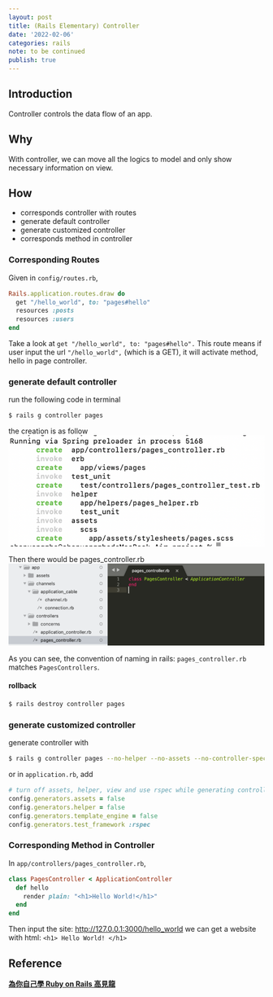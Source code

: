 ```yaml
---
layout: post
title: (Rails Elementary) Controller
date: '2022-02-06'
categories: rails
note: to be continued
publish: true
---
```


## Introduction

Controller controls the data flow of an app.

## Why

With controller, we can move all the logics to model and only show necessary information on view.

## How

* corresponds controller with routes
* generate default controller
* generate customized controller
* corresponds method in controller

### Corresponding Routes

Given in `config/routes.rb`,

```ruby
Rails.application.routes.draw do  
  get "/hello_world", to: "pages#hello"  
  resources :posts  
  resources :users  
end
```

Take a look at `get "/hello_world", to: "pages#hello".` This route means if user input the url `"/hello_world",` (which is a GET), it will activate method, hello in page controller.

### generate default controller

run the following code in terminal

```bash
$ rails g controller pages
```

the creation is as follow
<img src="/assets/img/1__KF3mFWIOzrQ9v7Mt241sAQ.png" alt="">

Then there would be pages_controller.rb
<img src="/assets/img/1__1GPk5ECjq6b7Fr6FruXmFg.png" alt="">

As you can see, the convention of naming in rails: `pages_controller.rb` matches `PagesControllers`.

#### rollback

```bash
$ rails destroy controller pages
```

### generate customized controller

generate controller with

```bash
$ rails g controller pages --no-helper --no-assets --no-controller-specs --no-view-specs
```

or in `application.rb`, add

```ruby
# turn off assets, helper, view and use rspec while generating controllers
config.generators.assets = false
config.generators.helper = false
config.generators.template_engine = false
config.generators.test_framework :rspec
```

### Corresponding Method in Controller

In `app/controllers/pages_controller.rb`,

```ruby
class PagesController < ApplicationController  
  def hello  
    render plain: "<h1>Hello World!</h1>"  
  end  
end
```

Then input the site: http://127.0.0.1:3000/hello_world we can get a website with html: `<h1> Hello World! </h1>`

## Reference

[**為你自己學 Ruby on Rails 高見龍**](https://railsbook.tw/)
